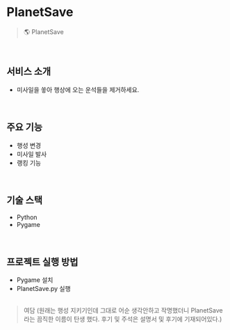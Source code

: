 # PlanetSave
> 🌎 PlanetSave

<br />

## 서비스 소개
- 미사일을 쏳아 행상에 오는 운석들을 제거하세요.

<br />

## 주요 기능
- 행성 변경
- 미사일 발사
- 랭킹 기능

<br />

## 기술 스택
- Python
- Pygame

<br />

## 프로젝트 실행 방법
- Pygame 설치
- PlanetSave.py 실행

##
> 여담 (원래는 행성 지키기인데 그대로 어순 생각안하고 작명했더니 PlanetSave 라는 끔직한 이름이 탄생 했다. 후기 및 주석은 설명서 및 후기에 기재되어있다.)
